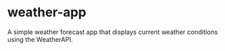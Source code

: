 # weather-app
A simple weather forecast app that displays current weather conditions using the WeatherAPI.
